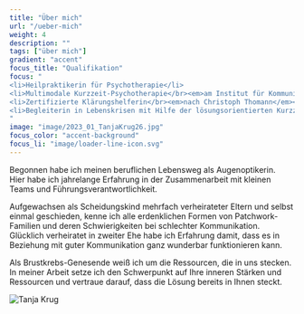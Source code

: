 ```yaml
---
title: "Über mich"
url: "/ueber-mich"
weight: 4
description: ""
tags: ["über mich"]
gradient: "accent"
focus_title: "Qualifikation"
focus: "
<li>Heilpraktikerin für Psychotherapie</li>
<li>Multimodale Kurzzeit-Psychotherapie</br><em>am Institut für Kommunikation und Gesundheit Ffm</em></li>
<li>Zertifizierte Klärungshelferin</br><em>nach Christoph Thomann</em></li>
<li>Begleiterin in Lebenskrisen mit Hilfe der lösungsorientierten Kurzzeittherapie</br><em>nach De Shazer</em></li>
"
image: "image/2023_01_TanjaKrug26.jpg"
focus_color: "accent-background"
focus_li: "image/loader-line-icon.svg"
---
```


Begonnen habe ich meinen beruflichen Lebensweg als Augenoptikerin.  
Hier habe ich jahrelange Erfahrung in der Zusammenarbeit mit kleinen Teams und Führungsverantwortlichkeit.  

Aufgewachsen als Scheidungskind mehrfach verheirateter Eltern und selbst einmal geschieden, kenne ich alle erdenklichen Formen von Patchwork-Familien und deren Schwierigkeiten bei schlechter Kommunikation.
Glücklich verheiratet in zweiter Ehe habe ich Erfahrung damit, dass es in Beziehung mit guter Kommunikation ganz wunderbar funktionieren kann.  

Als Brustkrebs-Genesende weiß ich um die Ressourcen, die in uns stecken.
In meiner Arbeit setze ich den Schwerpunkt auf Ihre inneren Stärken und Ressourcen und vertraue darauf, dass die Lösung bereits in Ihnen steckt. 

![Tanja Krug](/image/2023_01_TanjaKrug24.jpg)

